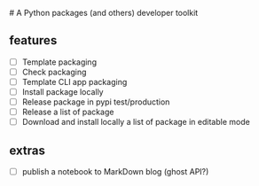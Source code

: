 
# A Python packages (and others) developer toolkit

## features

- [ ] Template packaging
- [ ] Check packaging
- [ ] Template CLI app packaging
- [ ] Install package locally
- [ ] Release package in pypi test/production
- [ ] Release a list of package
- [ ] Download and install locally a list of package in editable mode

## extras

- [ ] publish a notebook to MarkDown blog (ghost API?)


